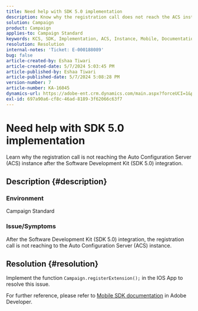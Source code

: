 ```yaml
---
title: Need help with SDK 5.0 implementation
description: Know why the registration call does not reach the ACS instance even after the SDK 5.0 integration.
solution: Campaign
product: Campaign
applies-to: Campaign Standard
keywords: KCS, SDK, Implementation, ACS, Instance, Mobile, Documentation, IOS app, Configuration, Registration
resolution: Resolution
internal-notes: 'Ticket: E-000188089'
bug: false
article-created-by: Eshaa Tiwari
article-created-date: 5/7/2024 5:03:45 PM
article-published-by: Eshaa Tiwari
article-published-date: 5/7/2024 5:08:28 PM
version-number: 7
article-number: KA-16045
dynamics-url: https://adobe-ent.crm.dynamics.com/main.aspx?forceUCI=1&pagetype=entityrecord&etn=knowledgearticle&id=3919cbc0-930c-ef11-9f8a-6045bd006793
exl-id: 697a90a6-cf8c-46ad-8189-3f62066c63f7
---
```

# Need help with SDK 5.0 implementation


Learn why the registration call is not reaching the Auto Configuration Server (ACS) instance after the Software Development Kit (SDK 5.0) integration.

## Description {#description}


### <b>Environment</b>

Campaign Standard

### <b>Issue/Symptoms</b>

After the Software Development Kit (SDK 5.0) integration, the registration call is not reaching to the Auto Configuration Server (ACS) instance.


## Resolution {#resolution}


Implement the function `Campaign.registerExtension();` in the IOS App to resolve this issue.

For further reference, please refer to [Mobile SDK documentation](https://developer.adobe.com/client-sdks/documentation/) in Adobe Developer.
